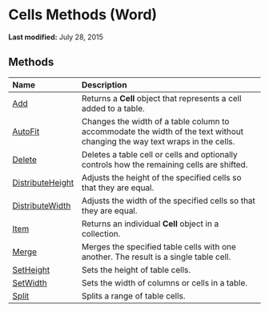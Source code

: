 
# Cells Methods (Word)

 **Last modified:** July 28, 2015


## Methods



|**Name**|**Description**|
|:-----|:-----|
| [Add](93e63c5b-a617-0a30-e303-aabe24ae7a0e.md)|Returns a  **Cell** object that represents a cell added to a table.|
| [AutoFit](bc8dcae8-2f71-a978-f5be-c32fb052f428.md)|Changes the width of a table column to accommodate the width of the text without changing the way text wraps in the cells.|
| [Delete](891c21b7-ef8d-9ba1-9408-6560dac146c7.md)|Deletes a table cell or cells and optionally controls how the remaining cells are shifted.|
| [DistributeHeight](0ae41e05-5ec1-4fcc-8ee1-c40c0a28714a.md)|Adjusts the height of the specified cells so that they are equal.|
| [DistributeWidth](b617deaf-b84a-eed1-176d-9d38f2d10db8.md)|Adjusts the width of the specified cells so that they are equal.|
| [Item](bb15b108-cb74-05ad-97c6-5a53a18e8cf4.md)|Returns an individual  **Cell** object in a collection.|
| [Merge](064d405e-00a1-205a-184c-4f46ab463a63.md)|Merges the specified table cells with one another. The result is a single table cell.|
| [SetHeight](116a309b-5687-5fee-e370-a990b310dfcb.md)|Sets the height of table cells.|
| [SetWidth](0dbb76d5-f30a-30f6-48f7-c0993c750e6e.md)|Sets the width of columns or cells in a table.|
| [Split](ed0b2594-a328-20d9-b352-5a59b8ef9d3a.md)|Splits a range of table cells.|
